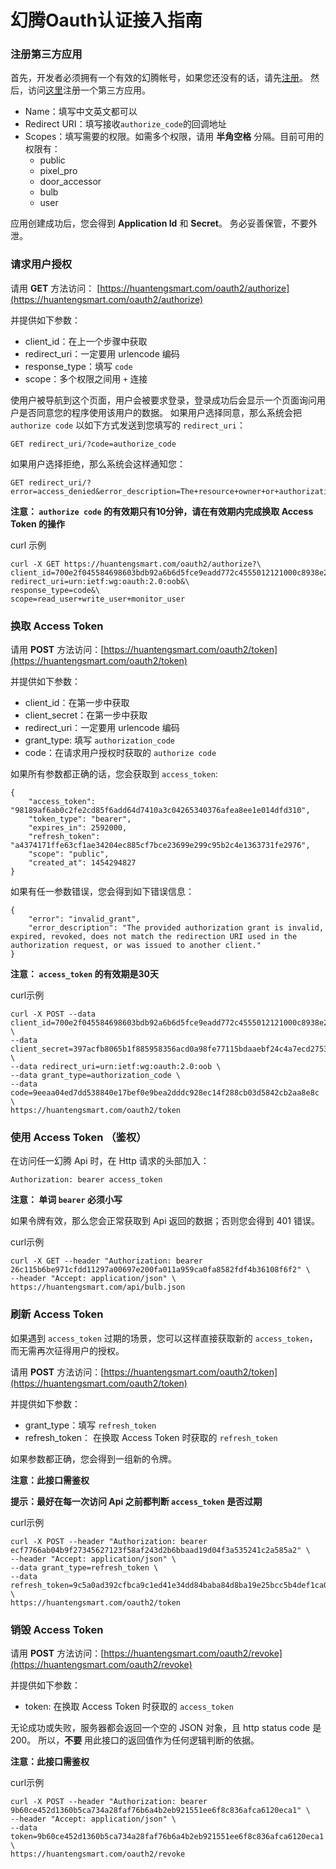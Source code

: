 # 幻腾Oauth认证接入指南

### 注册第三方应用
首先，开发者必须拥有一个有效的幻腾帐号，如果您还没有的话，请先[注册](https://huantengsmart.com/users/sign_up)。
然后，访问[这里](https://huantengsmart.com/oauth2/applications)注册一个第三方应用。

  * Name：填写中文英文都可以
  * Redirect URI：填写接收`authorize_code`的回调地址
  * Scopes：填写需要的权限。如需多个权限，请用 **半角空格** 分隔。目前可用的权限有：
    * public
    * pixel_pro
    * door_accessor
    * bulb
    * user

应用创建成功后，您会得到 **Application Id** 和 **Secret**。
务必妥善保管，不要外泄。


### 请求用户授权
请用 **GET** 方法访问： [https://huantengsmart.com/oauth2/authorize](https://huantengsmart.com/oauth2/authorize)

并提供如下参数：

  * client_id：在上一个步骤中获取
  * redirect_uri：一定要用 urlencode 编码
  * response_type：填写 `code`
  * scope：多个权限之间用 `+` 连接

使用户被导航到这个页面，用户会被要求登录，登录成功后会显示一个页面询问用户是否同意您的程序使用该用户的数据。
如果用户选择同意，那么系统会把 `authorize code` 以如下方式发送到您填写的 `redirect_uri`：

```
GET redirect_uri/?code=authorize_code
```

如果用户选择拒绝，那么系统会这样通知您：

```
GET redirect_uri/?error=access_denied&error_description=The+resource+owner+or+authorization+server+denied+the+request.
```

**注意： `authorize code` 的有效期只有10分钟，请在有效期内完成换取 Access Token 的操作**

curl 示例

```
curl -X GET https://huantengsmart.com/oauth2/authorize?\
client_id=700e2f045584698603bdb92a6b6d5fce9eadd772c4555012121000c8938e2301&\
redirect_uri=urn:ietf:wg:oauth:2.0:oob&\
response_type=code&\
scope=read_user+write_user+monitor_user
```


### 换取 Access Token
请用 **POST** 方法访问：[https://huantengsmart.com/oauth2/token](https://huantengsmart.com/oauth2/token)

并提供如下参数：

  * client_id：在第一步中获取
  * client_secret：在第一步中获取
  * redirect_uri：一定要用 urlencode 编码
  * grant_type: 填写 `authorization_code`
  * code：在请求用户授权时获取的 `authorize code`

如果所有参数都正确的话，您会获取到 `access_token`:

```
{
    "access_token": "98189af6ab0c2fe2cd85f6add64d7410a3c04265340376afea8ee1e014dfd310",
    "token_type": "bearer",
    "expires_in": 2592000,
    "refresh_token": "a4374171ffe63cf1ae34204ec885cf7bce23699e299c95b2c4e1363731fe2976",
    "scope": "public",
    "created_at": 1454294827
}
```

如果有任一参数错误，您会得到如下错误信息：

```
{
    "error": "invalid_grant",
    "error_description": "The provided authorization grant is invalid, expired, revoked, does not match the redirection URI used in the authorization request, or was issued to another client."
}
```

**注意： `access_token` 的有效期是30天**

curl示例

```
curl -X POST --data client_id=700e2f045584698603bdb92a6b6d5fce9eadd772c4555012121000c8938e2301 \
--data client_secret=397acfb8065b1f885958356acd0a98fe77115bdaaebf24c4a7ecd275380e8830 \
--data redirect_uri=urn:ietf:wg:oauth:2.0:oob \
--data grant_type=authorization_code \
--data code=9eeaa04ed7dd538840e17bef0e9bea2dddc928ec14f288cb03d5842cb2aa8e8c \
https://huantengsmart.com/oauth2/token

```


### 使用 Access Token （鉴权）
在访问任一幻腾 Api 时，在 Http 请求的头部加入：
```
Authorization: bearer access_token
```

**注意： 单词 `bearer` 必须小写**

如果令牌有效，那么您会正常获取到 Api 返回的数据；否则您会得到 401 错误。

curl示例

```
curl -X GET --header "Authorization: bearer 26c115b6be971cfdd11297a00697e200fa011a959ca0fa8582fdf4b36108f6f2" \
--header "Accept: application/json" \
https://huantengsmart.com/api/bulb.json
```


### 刷新 Access Token
如果遇到 `access_token` 过期的场景，您可以这样直接获取新的 `access_token`，而无需再次征得用户的授权。

请用 **POST** 方法访问：[https://huantengsmart.com/oauth2/token](https://huantengsmart.com/oauth2/token)

并提供如下参数：

  * grant_type：填写 `refresh_token`
  * refresh_token： 在换取 Access Token 时获取的 `refresh_token`

如果参数都正确，您会得到一组新的令牌。

**注意：此接口需鉴权**

**提示：最好在每一次访问 Api 之前都判断 `access_token` 是否过期**

curl示例

```
curl -X POST --header "Authorization: bearer ecf7766ab04b9f27345627123f58af243d2b6bbaad19d04f3a535241c2a585a2" \
--header "Accept: application/json" \
--data grant_type=refresh_token \
--data refresh_token=9c5a0ad392cfbca9c1ed41e34dd84baba84d8ba19e25bcc5b4def1ca03f64c4f \
https://huantengsmart.com/oauth2/token
```


### 销毁 Access Token
请用 **POST** 方法访问：[https://huantengsmart.com/oauth2/revoke](https://huantengsmart.com/oauth2/revoke)

并提供如下参数：

  * token: 在换取 Access Token 时获取的 `access_token`

无论成功或失败，服务器都会返回一个空的 JSON 对象，且 http status code 是 200。
所以，**不要** 用此接口的返回值作为任何逻辑判断的依据。

**注意：此接口需鉴权**

curl示例

```
curl -X POST --header "Authorization: bearer 9b60ce452d1360b5ca734a28faf76b6a4b2eb921551ee6f8c836afca6120eca1" \
--header "Accept: application/json" \
--data token=9b60ce452d1360b5ca734a28faf76b6a4b2eb921551ee6f8c836afca6120eca1 \
https://huantengsmart.com/oauth2/revoke
```
